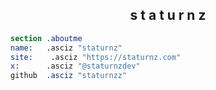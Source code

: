 <div align="center">
<h2> s t a t u r n z </h2>
</div>

```nasm
section	.aboutme
name:   .asciz "staturnz"
site:    .asciz "https://staturnz.com"
x:      .asciz "@staturnzdev"
github  .asciz "staturnzz"
```
